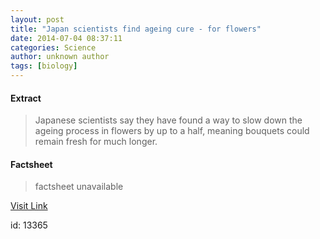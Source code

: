 ```yaml
---
layout: post
title: "Japan scientists find ageing cure - for flowers"
date: 2014-07-04 08:37:11
categories: Science
author: unknown author
tags: [biology]
---
```



#### Extract
>Japanese scientists say they have found a way to slow down the ageing process in flowers by up to a half, meaning bouquets could remain fresh for much longer.

#### Factsheet
>factsheet unavailable

[Visit Link](http://phys.org/news323667355.html)

id:   13365
